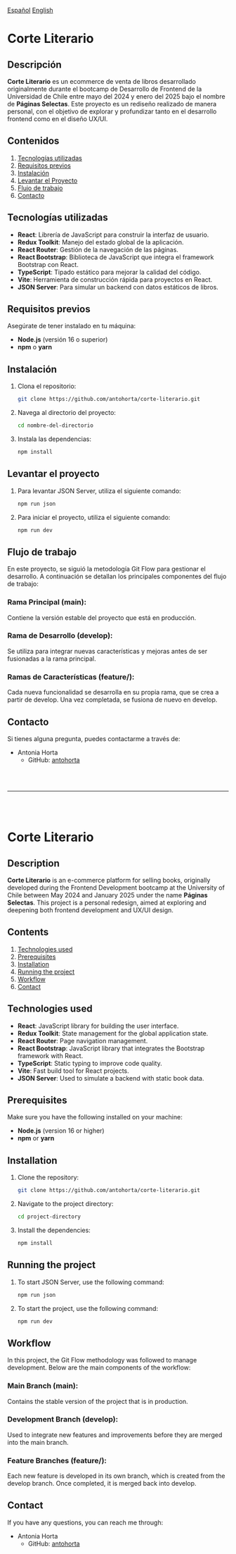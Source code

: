 [Español](#Descripción)
[English](#Description)

# Corte Literario

## Descripción

**Corte Literario** es un ecommerce de venta de libros desarrollado originalmente durante el bootcamp de Desarrollo de Frontend de la Universidad de Chile entre mayo del 2024 y enero del 2025 bajo el nombre de **Páginas Selectas**. Este proyecto es un rediseño realizado de manera personal, con el objetivo de explorar y profundizar tanto en el desarrollo frontend como en el diseño UX/UI.

## Contenidos
 1. [Tecnologías utilizadas](#Tecnologías-utilizadas)
 2. [Requisitos previos](#Requisitos-previos)
 3. [Instalación](#Instalación)
 4. [Levantar el Proyecto](#Levantar-el-Proyecto)
 5. [Flujo de trabajo](#Flujo-de-trabajo)
 6. [Contacto](#Contacto)


## Tecnologías utilizadas

- **React**: Librería de JavaScript para construir la interfaz de usuario.
- **Redux Toolkit**: Manejo del estado global de la aplicación.
- **React Router**: Gestión de la navegación de las páginas.
- **React Bootstrap**: Biblioteca de JavaScript que integra el framework Bootstrap con React.
- **TypeScript**: Tipado estático para mejorar la calidad del código.
- **Vite**: Herramienta de construcción rápida para proyectos en React.
- **JSON Server**: Para simular un backend con datos estáticos de libros.

## Requisitos previos

Asegúrate de tener instalado en tu máquina:
- **Node.js** (versión 16 o superior)
- **npm** o **yarn**

## Instalación

1. Clona el repositorio:
   ```bash
   git clone https://github.com/antohorta/corte-literario.git

2. Navega al directorio del proyecto:
    ```bash
    cd nombre-del-directorio

3. Instala las dependencias:
    ```bash
    npm install

## Levantar el proyecto

1. Para levantar JSON Server, utiliza el siguiente comando:
    ```bash
    npm run json

2. Para iniciar el proyecto, utiliza el siguiente comando:
    ```bash
    npm run dev

## Flujo de trabajo

En este proyecto, se siguió la metodología Git Flow para gestionar el desarrollo. A continuación se detallan los principales componentes del flujo de trabajo:

### Rama Principal (main):

Contiene la versión estable del proyecto que está en producción.

### Rama de Desarrollo (develop):

Se utiliza para integrar nuevas características y mejoras antes de ser fusionadas a la rama principal.

### Ramas de Características (feature/):

Cada nueva funcionalidad se desarrolla en su propia rama, que se crea a partir de develop. Una vez completada, se fusiona de nuevo en develop.    

## Contacto

Si tienes alguna pregunta, puedes contactarme a través de:
- Antonia Horta
    - GitHub: [antohorta](https://github.com/antohorta)

<br>
<br>

---

<br>
<br>

# Corte Literario

## Description

**Corte Literario** is an e-commerce platform for selling books, originally developed during the Frontend Development bootcamp at the University of Chile between May 2024 and January 2025 under the name **Páginas Selectas**. This project is a personal redesign, aimed at exploring and deepening both frontend development and UX/UI design.

## Contents
 1. [Technologies used](#Technologies-used)
 2. [Prerequisites](#Prerequisites-previos)
 3. [Installation](#Installation)
 4. [Running the project](#Running-the-project)
 5. [Workflow](#Workflow)
 6. [Contact](#Contact)


## Technologies used

- **React**: JavaScript library for building the user interface.
- **Redux Toolkit**: State management for the global application state.
- **React Router**: Page navigation management.
- **React Bootstrap**: JavaScript library that integrates the Bootstrap framework with React.
- **TypeScript**: Static typing to improve code quality.
- **Vite**: Fast build tool for React projects.
- **JSON Server**: Used to simulate a backend with static book data.

## Prerequisites

Make sure you have the following installed on your machine:
- **Node.js** (version 16 or higher)
- **npm** or **yarn**

## Installation

1. Clone the repository:
   ```bash
   git clone https://github.com/antohorta/corte-literario.git

2. Navigate to the project directory:
    ```bash
    cd project-directory

3. Install the dependencies:
    ```bash
    npm install

## Running the project

1. To start JSON Server, use the following command:
    ```bash
    npm run json

2. To start the project, use the following command:
    ```bash
    npm run dev

## Workflow

In this project, the Git Flow methodology was followed to manage development. Below are the main components of the workflow:

### Main Branch (main):

Contains the stable version of the project that is in production.

### Development Branch (develop):

Used to integrate new features and improvements before they are merged into the main branch.

### Feature Branches (feature/):

Each new feature is developed in its own branch, which is created from the develop branch. Once completed, it is merged back into develop.    

## Contact

If you have any questions, you can reach me through:
- Antonia Horta
    - GitHub: [antohorta](https://github.com/antohorta)